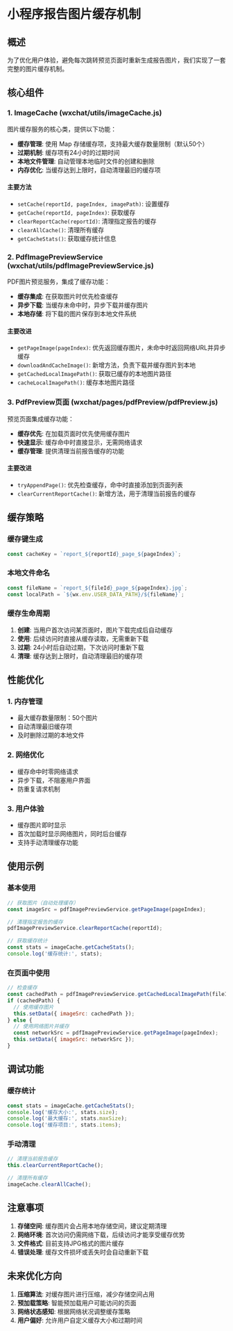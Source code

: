 # 小程序报告图片缓存机制

## 概述

为了优化用户体验，避免每次跳转预览页面时重新生成报告图片，我们实现了一套完整的图片缓存机制。

## 核心组件

### 1. ImageCache (wxchat/utils/imageCache.js)

图片缓存服务的核心类，提供以下功能：

- **缓存管理**: 使用 Map 存储缓存项，支持最大缓存数量限制（默认50个）
- **过期机制**: 缓存项有24小时的过期时间
- **本地文件管理**: 自动管理本地临时文件的创建和删除
- **内存优化**: 当缓存达到上限时，自动清理最旧的缓存项

#### 主要方法

- `setCache(reportId, pageIndex, imagePath)`: 设置缓存
- `getCache(reportId, pageIndex)`: 获取缓存
- `clearReportCache(reportId)`: 清理指定报告的缓存
- `clearAllCache()`: 清理所有缓存
- `getCacheStats()`: 获取缓存统计信息

### 2. PdfImagePreviewService (wxchat/utils/pdfImagePreviewService.js)

PDF图片预览服务，集成了缓存功能：

- **缓存集成**: 在获取图片时优先检查缓存
- **异步下载**: 当缓存未命中时，异步下载并缓存图片
- **本地存储**: 将下载的图片保存到本地文件系统

#### 主要改进

- `getPageImage(pageIndex)`: 优先返回缓存图片，未命中时返回网络URL并异步缓存
- `downloadAndCacheImage()`: 新增方法，负责下载并缓存图片到本地
- `getCachedLocalImagePath()`: 获取已缓存的本地图片路径
- `cacheLocalImagePath()`: 缓存本地图片路径

### 3. PdfPreview页面 (wxchat/pages/pdfPreview/pdfPreview.js)

预览页面集成缓存功能：

- **缓存优先**: 在加载页面时优先使用缓存图片
- **快速显示**: 缓存命中时直接显示，无需网络请求
- **缓存管理**: 提供清理当前报告缓存的功能

#### 主要改进

- `tryAppendPage()`: 优先检查缓存，命中时直接添加到页面列表
- `clearCurrentReportCache()`: 新增方法，用于清理当前报告的缓存

## 缓存策略

### 缓存键生成
```javascript
const cacheKey = `report_${reportId}_page_${pageIndex}`;
```

### 本地文件命名
```javascript
const fileName = `report_${fileId}_page_${pageIndex}.jpg`;
const localPath = `${wx.env.USER_DATA_PATH}/${fileName}`;
```

### 缓存生命周期

1. **创建**: 当用户首次访问某页面时，图片下载完成后自动缓存
2. **使用**: 后续访问时直接从缓存读取，无需重新下载
3. **过期**: 24小时后自动过期，下次访问时重新下载
4. **清理**: 缓存达到上限时，自动清理最旧的缓存项

## 性能优化

### 1. 内存管理
- 最大缓存数量限制：50个图片
- 自动清理最旧缓存项
- 及时删除过期的本地文件

### 2. 网络优化
- 缓存命中时零网络请求
- 异步下载，不阻塞用户界面
- 防重复请求机制

### 3. 用户体验
- 缓存图片即时显示
- 首次加载时显示网络图片，同时后台缓存
- 支持手动清理缓存功能

## 使用示例

### 基本使用
```javascript
// 获取图片（自动处理缓存）
const imageSrc = pdfImagePreviewService.getPageImage(pageIndex);

// 清理指定报告的缓存
pdfImagePreviewService.clearReportCache(reportId);

// 获取缓存统计
const stats = imageCache.getCacheStats();
console.log('缓存统计:', stats);
```

### 在页面中使用
```javascript
// 检查缓存
const cachedPath = pdfImagePreviewService.getCachedLocalImagePath(fileId, pageIndex);
if (cachedPath) {
  // 使用缓存图片
  this.setData({ imageSrc: cachedPath });
} else {
  // 使用网络图片并缓存
  const networkSrc = pdfImagePreviewService.getPageImage(pageIndex);
  this.setData({ imageSrc: networkSrc });
}
```

## 调试功能

### 缓存统计
```javascript
const stats = imageCache.getCacheStats();
console.log('缓存大小:', stats.size);
console.log('最大缓存:', stats.maxSize);
console.log('缓存项目:', stats.items);
```

### 手动清理
```javascript
// 清理当前报告缓存
this.clearCurrentReportCache();

// 清理所有缓存
imageCache.clearAllCache();
```

## 注意事项

1. **存储空间**: 缓存图片会占用本地存储空间，建议定期清理
2. **网络环境**: 首次访问仍需网络下载，后续访问才能享受缓存优势
3. **文件格式**: 目前支持JPG格式的图片缓存
4. **错误处理**: 缓存文件损坏或丢失时会自动重新下载

## 未来优化方向

1. **压缩算法**: 对缓存图片进行压缩，减少存储空间占用
2. **预加载策略**: 智能预加载用户可能访问的页面
3. **网络状态感知**: 根据网络状况调整缓存策略
4. **用户偏好**: 允许用户自定义缓存大小和过期时间